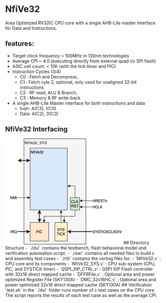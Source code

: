# NfiVe32
Area Optimized RV32IC CPU core with a single AHB-Lite master Interface for Data and Instructions. 
## features:
- Target clock frequency > 100MHz in 130nm technologies
- Average CPI ~ 4.0 (executing directly from external quad i/o SPI flash)
- ASIC cell count: < 10K (with the tick timer and PIC)
- Instruction Cycles (3/4)
  - C0 : Fetch and Decompress, 
  - C1 : Fetch cyle 2; optional, only used for unaligned 32-bit instructions
  - C2 : RF read, ALU & Branch, 
  - C3 : Memory & RF write-back
- A single AHB-Lite Master interface for both instructions and data
  - Instr: A(C3), I(C0)
  - Data: A(C2), D(C3)

## NfiVe32 Interfacing
<img src=docs/n5_interface.png>
## Directory Structure
- `./dv/` contains the testbench, flash behavioral model and verification automation script.
- `./sw/` contains all needed files to build c and assembly test cases
- `./rtl/` contains the verilog files for:
  - `NfiVe32.v` : CPU core and its components
  - `NfiVe32_SYS.v` : CPU sub-system (CPU, PIC, and SYSTICK timer)
  - `QSPI_XIP_CTRL.v` : QSPI XIP Flash controller with 32x16 direct mapped cache
  - `DFFRFile.v` : Optional area and power optimized Register File (SKY130A)
  - `DMC_32x16HC.v` : Optional area and power optimized 32x16 direct mapped cache (SKY130A)
## Verification
`test.sh` in the `./dv/` folder runs number of c test cases on the CPU core. The script reports the results of each test case as well as the average CPI.